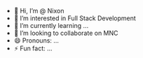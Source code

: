 - 👋 Hi, I’m @ Nixon
- 👀 I’m interested in Full Stack Development
- 🌱 I’m currently learning ...
- 💞️ I’m looking to collaborate on MNC
- 😄 Pronouns: ...
- ⚡ Fun fact: ...

<!---
NP1630/NP1630 is a ✨ special ✨ repository because its `README.md` (this file) appears on your GitHub profile.
You can click the Preview link to take a look at your changes.
--->
